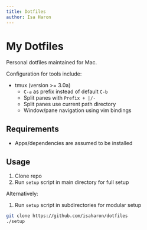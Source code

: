```yaml
---
title: Dotfiles
author: Isa Haron
---
```


# My Dotfiles

Personal dotfiles maintained for Mac.

Configuration for tools include:

* tmux (version >= 3.0a)
    * `C-a` as prefix instead of default `C-b`
    * Split panes with `Prefix + |/-`
    * Split panes use current path directory
    * Window/pane navigation using vim bindings

## Requirements

- Apps/dependencies are assumed to be installed

## Usage

1. Clone repo
1. Run `setup` script in main directory for full setup

Alternatively:

1. Run `setup` script in subdirectories for modular setup

```bash
git clone https://github.com/isaharon/dotfiles
./setup
```
